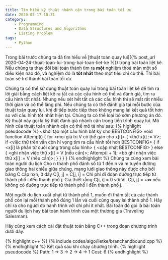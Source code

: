 ```yaml
---
title: Tìm hiểu kỹ thuật nhánh cận trong bài toán tối ưu
date: 2020-05-17 10:31
category:
    - Programming
    - Data Structures and Algorithms
    - Listing Problem
tags:
    - Python
---
```

Trong bài trước chúng ta đã tìm hiểu về [thuật toán quay lui]({% post_url 2020-04-24-thuat-toan-lui-trong-bai-toan-liet-ke %})
trong bài toán liệt kê. Nếu chúng ta thay đổi bài toán thành tìm ra **một** nghiệm thoả mãn một số điều
kiện nào đó, và nghiệm đó là **tốt nhất** theo một tiêu chí cụ thể. Thì bài toán sẽ trở thành bài toán tối ưu.

Chúng ta có thể sử dụng thuật toán quay lui trong bài toán liệt kê để tìm ra lời giải bằng cách liệt kê
ra tất cả các cấu hình có thể và đánh giá, tìm ra cấu hình tốt nhất. Nhưng nếu xét hết tất cả các cấu hình
thì sẽ mất rất nhiều thời gian và có thể lãng phí. Nếu chúng ta có thể đánh giá tại mỗi bước của thuật toán
quay lui, khi đi tiếp bước tiếp theo không mang lại kết quả tốt hơn so với cấu hình tốt nhất hiện tại. Chúng ta
có thể loại bỏ sớm phương án đó. Kỹ thuật này gọi là kỹ thật đánh giá nhánh cận trong tiến trình quay lui.
Mô hình của thuật toán nhánh cận có thể mô tả như sau:
{% highlight pseudocode %}
<khởi tạo một cấu hình bất kỳ cho BESTCONFIG>
void function Attemp(i) {
    for <mọi giá trị V có thể gán cho x[i]> {
        <thử x[i] := V>;
        if <việc thử trên vẫn còn hi vọng tìm ra cấu hình tốt hơn BESTCONFIG> {
            if <x[i] là phần tử cuối cùng trong cấu hình> {
                <cập nhật BESTCONFIG>
            } else {
                <ghi nhận việc thử x[i] = V (nếu cần)>;
                Attemp(i + 1);
                <bỏ ghi nhận việc thử x[i] := V (nếu cần)>;
            }
        }
    }
}
{% endhighlight %}
Chúng ta cùng xem bài toán người du lịch Cho n thành phố đánh số từ 1 đến n và m tuyến đường giao thông hai
chiều giữa chúng, mạng lưới giao thông này được cho bởi bảng C cấp nxn, ở đây C[i, j] = C[j, i] = Chi phí đi
đoạn đường trực tiếp từ thành phố i đến thành phố j. Giả thiết rằng C[i, i] = 0 với ∀i, C[i, j] = +∞ nếu không
có đường trực tiếp từ thành phố i đến thành phố j.

Một người du lịch xuất phát từ thành phố 1, muốn đi thăm tất cả các thành phố còn lại mỗi thành phố đúng 1 lần
và cuối cùng quay lại thành phố 1. Hãy chỉ ra cho người đó hành trình với chi phí ít nhất. Bài toán đó gọi là
bài toán người du lịch hay bài toán hành trình của một thương gia (Traveling Salesman).

Hãy cùng xem cách cài đặt thuật toán bằng C++ trong đoạn chương trình dưới đây.

{% highlight c++ %}
{% include codes/algo/lietke/branchandbound.cpp %}
{% endhighlight %}
Kết quả sau khi chạy chương trình.
{% highlight pseudocode %}
Path: 1 -> 3 -> 2 -> 4 -> 1
Cost: 6
{% endhighlight %}
